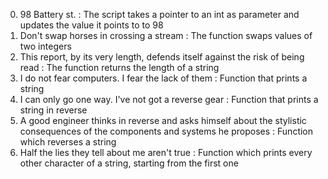 0. 98 Battery st. : The script  takes a pointer to an int as parameter and updates the value it points to to 98
1. Don't swap horses in crossing a stream : The function swaps values of two integers
2. This report, by its very length, defends itself against the risk of being read : The function returns the length of a string
3. I do not fear computers. I fear the lack of them : Function that prints a string
4. I can only go one way. I've not got a reverse gear : Function that prints a string in reverse
5. A good engineer thinks in reverse and asks himself about the stylistic consequences of the components and systems he proposes : Function which reverses a string
6. Half the lies they tell about me aren't true : Function which prints every other character of a string, starting from the first one
